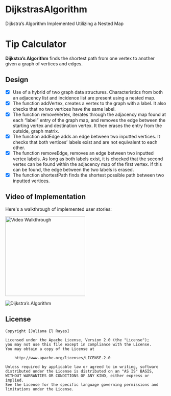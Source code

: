 # DijkstrasAlgorithm
 Dijkstra’s Algorithm Implemented Utilizing a Nested Map

# Tip Calculator

**Dijkstra’s Algorithm** finds the shortest path from one vertex to another given a graph of vertices and edges.

## Design 

* [x] Use of a hybrid of two graph data structures. Characteristics from both an adjacency list and incidence list are present using a nested map.
* [x] The function addVertex, creates a vertex to the graph with a label. It also checks that no two vertices have the same label. 
* [x] The function removeVertex, iterates through the adjacency map found at each “label” entry of the graph map, and removes the edge between the starting vertex and destination vertex. It then erases the entry from the outside, graph matrix. 
* [x] The function addEdge adds an edge between two inputted vertices. It checks that both vertices’ labels exist and are not equivalent to each other. 
* [x] The function removeEdge, removes an edge between two inputted vertex labels. As long as both labels exist, it is checked that the second vertex can be found within the adjacency map of the first vertex. If this can be found, the edge between the two labels is erased.
* [x] The function shortestPath finds the shortest possible path between two inputted vertices. 

## Video of Implementation

Here's a walkthrough of implemented user stories:

<img src='https://github.com/julianaelrayes/tip/blob/v/JulianaElRayes_.gif' title='Video Walkthrough' width='250' alt='Video Walkthrough' />

![Dijkstra’s Algorithm](https://i.imgur.com/kjGThvM.gif)



## License

    Copyright [Juliana El Rayes]

    Licensed under the Apache License, Version 2.0 (the "License");
    you may not use this file except in compliance with the License.
    You may obtain a copy of the License at

        http://www.apache.org/licenses/LICENSE-2.0

    Unless required by applicable law or agreed to in writing, software
    distributed under the License is distributed on an "AS IS" BASIS,
    WITHOUT WARRANTIES OR CONDITIONS OF ANY KIND, either express or implied.
    See the License for the specific language governing permissions and
    limitations under the License.
